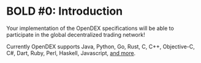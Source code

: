 # BOLD #0: Introduction

Your implementation of the OpenDEX specifications will be able to participate in the global decentralized trading network! 

Currently OpenDEX supports Java, Python, Go, Rust, C, C++, Objective-C, C#, Dart, Ruby, Perl, Haskell, Javascript, [and more](https://github.com/protocolbuffers/protobuf/blob/master/docs/third_party.md#programming-languages). 

